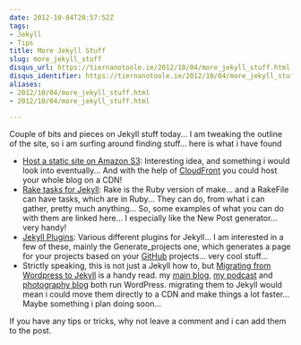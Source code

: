 ```yaml
---
date: 2012-10-04T20:57:52Z
tags:
- Jekyll
- Tips
title: More Jekyll Stuff
slug: more_jekyll_stuff
disqus_url: https://tiernanotoole.ie/2012/10/04/more_jekyll_stuff.html
disqus_identifier: https://tiernanotoole.ie/2012/10/04/more_jekyll_stuff.html
aliases:
- 2012/10/04/more_jekyll_stuff.html
- 2012/10/04/more_jekyll_stuff.html

---
```

 
 
 
 
 
 
 

Couple of bits and pieces on Jekyll stuff today... I am tweaking the outline of the site, so i am surfing around finding stuff... here is what i have found

* [Host a static site on Amazon S3][1]: Interesting idea, and something i would look into eventually... And with the help of [CloudFront][2] you could host your whole blog on a CDN!
* [Rake tasks for Jekyll][3]: Rake is the Ruby version of make... and a RakeFile can have tasks, which are in Ruby... They can do, from what i can gather, pretty much anything... So, some examples of what you can do with them are linked here... I especially like the New Post generator... very handy!
* [Jekyll Plugins][4]: Various different plugins for Jekyll... I am interested in a few of these, mainly the Generate_projects one, which generates a page for your projects based on your [GitHub][5] projects... very cool stuff...
* Strictly speaking, this is not just a Jekyll how to, but [Migrating from Wordpress to Jekyll][5] is a handy read. my [main blog][6], [my podcast][8] and [photography blog][7] both run WordPress. migrating them to Jekyll would mean i could move them directly to a CDN and make things a lot faster... Maybe something i plan doing soon...

If you have any tips or tricks, why not leave a comment and i can add them to the post.

[1]:http://www.layouts-the.me/2011/03/16/hosting-on-amazon-s3/
[2]:http://aws.amazon.com/cloudfront
[3]:http://www.layouts-the.me/rake/2011/04/23/rake_tasks_for_jekyll/
[4]:http://recursive-design.com/projects/jekyll-plugins/
[5]:http://vitobotta.com/how-to-migrate-from-wordpress-to-jekyll/
[6]:http://blog.lotas-smartman.net
[7]:http://geekphotographer.com
[8]:http://podcast.tiernanotoole.ie